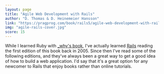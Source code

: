 ```yaml
---
layout: page
title: "Agile Web Development with Rails"
author: "D. Thomas & D. Heinemeier Hansson"
link: "https://pragprog.com/book/rails5/agile-web-development-with-rails-5"
img: "agile-rails-cover.jpg"
score: 15
---
```


While I learned Ruby with [\_why's book][1], I've actually learned [Rails][2] reading the first edition of this book back in 2005. Since then I've read some of the following editions, and they've always been a great way to get a good idea of how to build a web application. I'd say that it's a great option for any newcomer to Rails that enjoy books rather than online tutorials.

[1]:	http://poignant.guide/
[2]:	http://rubyonrails.org/